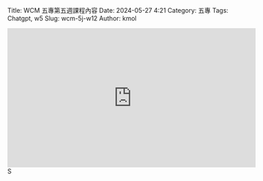 Title: WCM 五專第五週課程內容
Date: 2024-05-27 4:21
Category: 五專
Tags: Chatgpt, w5
Slug: wcm-5j-w12
Author: kmol
<iframe width="560" height="315" src="https://www.youtube.com/embed/FRsnbxYTzD4?si=7j2MM5IFxC0kcRXW" title="YouTube video player" frameborder="0" allow="accelerometer; autoplay; clipboard-write; encrypted-media; gyroscope; picture-in-picture; web-share" referrerpolicy="strict-origin-when-cross-origin" allowfullscreen></iframe>S